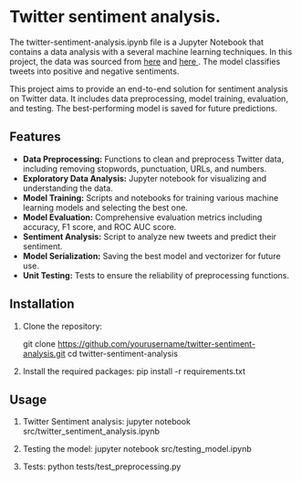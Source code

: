 # Twitter sentiment analysis.

The twitter-sentiment-analysis.ipynb file is a Jupyter Notebook that contains a data analysis with a several machine learning techniques. In this project, the data was sourced from <a href="https://www.kaggle.com/datasets/kazanova/sentiment140">here</a> and <a href="https://www.kaggle.com/datasets/jp797498e/twitter-entity-sentiment-analysis">here </a>. The model classifies tweets into positive and negative sentiments. 

This project aims to provide an end-to-end solution for sentiment analysis on Twitter data. It includes data preprocessing, model training, evaluation, and testing. The best-performing model is saved for future predictions.


## Features

- **Data Preprocessing:** Functions to clean and preprocess Twitter data, including removing stopwords, punctuation, URLs, and numbers.
- **Exploratory Data Analysis:** Jupyter notebook for visualizing and understanding the data.
- **Model Training:** Scripts and notebooks for training various machine learning models and selecting the best one.
- **Model Evaluation:** Comprehensive evaluation metrics including accuracy, F1 score, and ROC AUC score.
- **Sentiment Analysis:** Script to analyze new tweets and predict their sentiment.
- **Model Serialization:** Saving the best model and vectorizer for future use.
- **Unit Testing:** Tests to ensure the reliability of preprocessing functions.


## Installation

1. Clone the repository:

   git clone https://github.com/yourusername/twitter-sentiment-analysis.git
   cd twitter-sentiment-analysis

2. Install the required packages:
   pip install -r requirements.txt

## Usage

1. Twitter Sentiment analysis:
   jupyter notebook src/twitter_sentiment_analysis.ipynb

2. Testing the model:
   jupyter notebook src/testing_model.ipynb

3. Tests:
   python tests/test_preprocessing.py
